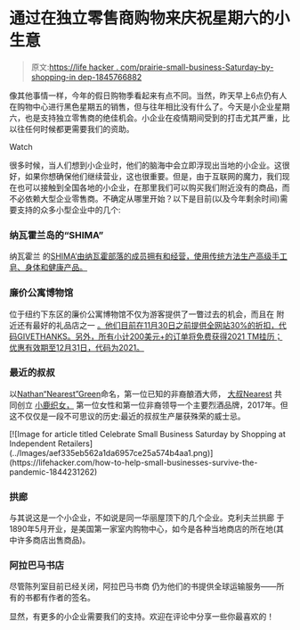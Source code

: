 # 通过在独立零售商购物来庆祝星期六的小生意

> 原文:[https://life hacker . com/prairie-small-business-Saturday-by-shopping-in dep-1845766882](https://lifehacker.com/celebrate-small-business-saturday-by-shopping-at-indepe-1845766882)

像其他事情一样，今年的假日购物季看起来有点不同。当然，昨天早上6点仍有人在购物中心进行黑色星期五的销售，但与往年相比没有什么了。今天是小企业星期六，也是支持独立零售商的绝佳机会。小企业在疫情期间受到的打击尤其严重，比以往任何时候都更需要我们的资助。

Watch

很多时候，当人们想到小企业时，他们的脑海中会立即浮现出当地的小企业。这很好，如果你想确保他们继续营业，这也很重要。但是，由于互联网的魔力，我们现在也可以接触到全国各地的小企业，在那里我们可以购买我们附近没有的商品，而不必依赖大型企业零售商。不确定从哪里开始？以下是目前(以及今年剩余时间)需要支持的众多小型企业中的几个:

### 纳瓦霍兰岛的“SHIMA”

纳瓦霍兰 的[SHIMA’由纳瓦霍部落的成员拥有和经营，使用传统方法生产高级手工皂、身体和健康产品。](https://shimaofnavajoland.com/collections/soaps-from-the-earth-navajoland)

### 廉价公寓博物馆

位于纽约下东区的廉价公寓博物馆不仅为游客提供了一瞥过去的机会，而且在 附近还有最好的礼品店之一 [。他们目前在11月30日之前提供全网站30%的折扣，代码GIVETHANKS。另外，所有小计200美元+的订单将免费获得2021 TM挂历；优惠有效期至12月31日，代码为2021。](https://shop.tenement.org/)

### 最近的叔叔

以[Nathan“Nearest”Green](https://unclenearest.com/history)命名，第一位已知的非裔酿酒大师， [大叔Nearest](https://unclenearest.com/) 共同创立 [小鹿织女，](http://www.amtrakthenational.com/fawn-weaver) 第一位女性和第一位非裔领导一个主要烈酒品牌，2017年。但这不仅仅是一段不可思议的历史:最近的叔叔生产屡获殊荣的威士忌。

<aside data-commerce-source="inset" class="sc-16a0mhj-2 gAjHzr">[![Image for article titled Celebrate Small Business Saturday by Shopping at Independent Retailers](../Images/aef335eb562a1da6957ce25a574b4aa1.png)](https://lifehacker.com/how-to-help-small-businesses-survive-the-pandemic-1844231262)</aside>

### 拱廊

与其说这是一个小企业，不如说是同一华丽屋顶下的几个企业。克利夫兰拱廊 于1890年5月开业，是美国第一家室内购物中心，如今是各种当地商店的所在地(其中许多商店出售商品)。

### 阿拉巴马书店

尽管陈列室目前已经关闭，阿拉巴马书商 仍为他们的书提供全球运输服务——所有的书都有作者的签名。

显然，有更多的小企业需要我们的支持。欢迎在评论中分享一些你最喜欢的！